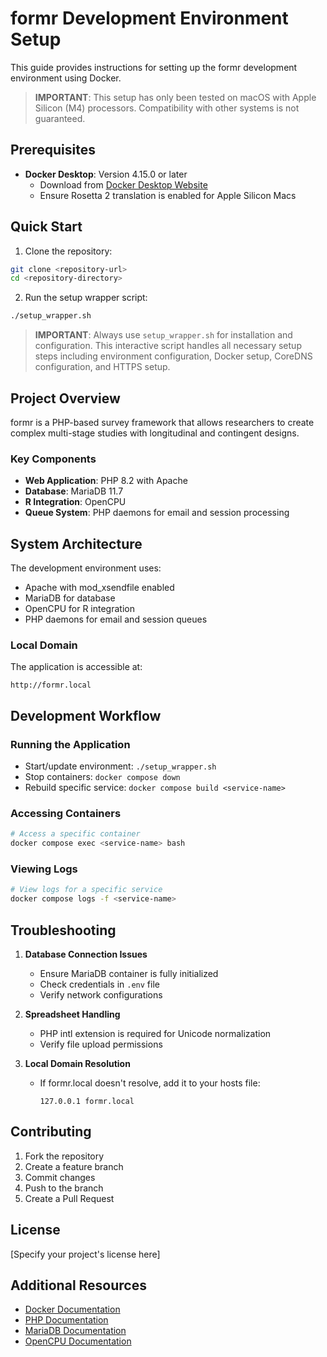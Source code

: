 # formr Development Environment Setup

This guide provides instructions for setting up the formr development environment using Docker.

> **IMPORTANT**: This setup has only been tested on macOS with Apple Silicon (M4) processors. Compatibility with other systems is not guaranteed.

## Prerequisites

- **Docker Desktop**: Version 4.15.0 or later
  - Download from [Docker Desktop Website](https://www.docker.com/products/docker-desktop/)
  - Ensure Rosetta 2 translation is enabled for Apple Silicon Macs

## Quick Start

1. Clone the repository:
```bash
git clone <repository-url>
cd <repository-directory>
```

2. Run the setup wrapper script:
```bash
./setup_wrapper.sh
```

> **IMPORTANT**: Always use `setup_wrapper.sh` for installation and configuration. This interactive script handles all necessary setup steps including environment configuration, Docker setup, CoreDNS configuration, and HTTPS setup.

## Project Overview

formr is a PHP-based survey framework that allows researchers to create complex multi-stage studies with longitudinal and contingent designs.

### Key Components
- **Web Application**: PHP 8.2 with Apache
- **Database**: MariaDB 11.7
- **R Integration**: OpenCPU
- **Queue System**: PHP daemons for email and session processing

## System Architecture

The development environment uses:
- Apache with mod_xsendfile enabled
- MariaDB for database
- OpenCPU for R integration
- PHP daemons for email and session queues

### Local Domain

The application is accessible at:
```
http://formr.local
```

## Development Workflow

### Running the Application
- Start/update environment: `./setup_wrapper.sh`
- Stop containers: `docker compose down`
- Rebuild specific service: `docker compose build <service-name>`

### Accessing Containers
```bash
# Access a specific container
docker compose exec <service-name> bash
```

### Viewing Logs
```bash
# View logs for a specific service
docker compose logs -f <service-name>
```

## Troubleshooting

1. **Database Connection Issues**
   - Ensure MariaDB container is fully initialized
   - Check credentials in `.env` file
   - Verify network configurations

2. **Spreadsheet Handling**
   - PHP intl extension is required for Unicode normalization
   - Verify file upload permissions

3. **Local Domain Resolution**
   - If formr.local doesn't resolve, add it to your hosts file:
     ```
     127.0.0.1 formr.local
     ```

## Contributing

1. Fork the repository
2. Create a feature branch
3. Commit changes
4. Push to the branch
5. Create a Pull Request

## License

[Specify your project's license here]

## Additional Resources

- [Docker Documentation](https://docs.docker.com)
- [PHP Documentation](https://www.php.net/docs.php)
- [MariaDB Documentation](https://mariadb.com/kb/en/documentation/)
- [OpenCPU Documentation](https://www.opencpu.org/api.html)